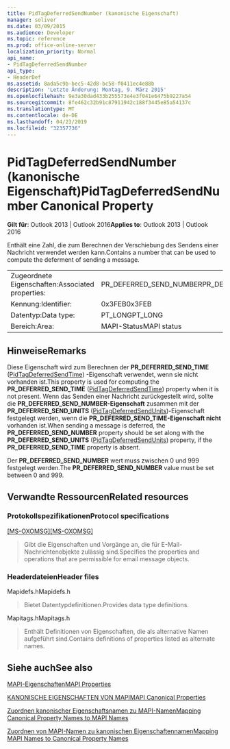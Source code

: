 ```yaml
---
title: PidTagDeferredSendNumber (kanonische Eigenschaft)
manager: soliver
ms.date: 03/09/2015
ms.audience: Developer
ms.topic: reference
ms.prod: office-online-server
localization_priority: Normal
api_name:
- PidTagDeferredSendNumber
api_type:
- HeaderDef
ms.assetid: 8ada5c9b-bec5-42d8-bc58-f0411ec4e88b
description: 'Letzte Änderung: Montag, 9. März 2015'
ms.openlocfilehash: 9e3a30dad433b255573e4e3f041e6475b9227a54
ms.sourcegitcommit: 8fe462c32b91c87911942c188f3445e85a54137c
ms.translationtype: MT
ms.contentlocale: de-DE
ms.lasthandoff: 04/23/2019
ms.locfileid: "32357736"
---
```

# <a name="pidtagdeferredsendnumber-canonical-property"></a><span data-ttu-id="24ba7-103">PidTagDeferredSendNumber (kanonische Eigenschaft)</span><span class="sxs-lookup"><span data-stu-id="24ba7-103">PidTagDeferredSendNumber Canonical Property</span></span>

  
  
<span data-ttu-id="24ba7-104">**Gilt für**: Outlook 2013 | Outlook 2016</span><span class="sxs-lookup"><span data-stu-id="24ba7-104">**Applies to**: Outlook 2013 | Outlook 2016</span></span> 
  
<span data-ttu-id="24ba7-105">Enthält eine Zahl, die zum Berechnen der Verschiebung des Sendens einer Nachricht verwendet werden kann.</span><span class="sxs-lookup"><span data-stu-id="24ba7-105">Contains a number that can be used to compute the deferment of sending a message.</span></span>
  
|||
|:-----|:-----|
|<span data-ttu-id="24ba7-106">Zugeordnete Eigenschaften:</span><span class="sxs-lookup"><span data-stu-id="24ba7-106">Associated properties:</span></span>  <br/> |<span data-ttu-id="24ba7-107">PR_DEFERRED_SEND_NUMBER</span><span class="sxs-lookup"><span data-stu-id="24ba7-107">PR_DEFERRED_SEND_NUMBER</span></span>  <br/> |
|<span data-ttu-id="24ba7-108">Kennung:</span><span class="sxs-lookup"><span data-stu-id="24ba7-108">Identifier:</span></span>  <br/> |<span data-ttu-id="24ba7-109">0x3FEB</span><span class="sxs-lookup"><span data-stu-id="24ba7-109">0x3FEB</span></span>  <br/> |
|<span data-ttu-id="24ba7-110">Datentyp:</span><span class="sxs-lookup"><span data-stu-id="24ba7-110">Data type:</span></span>  <br/> |<span data-ttu-id="24ba7-111">PT_LONG</span><span class="sxs-lookup"><span data-stu-id="24ba7-111">PT_LONG</span></span>  <br/> |
|<span data-ttu-id="24ba7-112">Bereich:</span><span class="sxs-lookup"><span data-stu-id="24ba7-112">Area:</span></span>  <br/> |<span data-ttu-id="24ba7-113">MAPI-Status</span><span class="sxs-lookup"><span data-stu-id="24ba7-113">MAPI status</span></span>  <br/> |
   
## <a name="remarks"></a><span data-ttu-id="24ba7-114">Hinweise</span><span class="sxs-lookup"><span data-stu-id="24ba7-114">Remarks</span></span>

<span data-ttu-id="24ba7-115">Diese Eigenschaft wird zum Berechnen der **PR_DEFERRED_SEND_TIME** ([PidTagDeferredSendTime](pidtagdeferredsendtime-canonical-property.md)) -Eigenschaft verwendet, wenn sie nicht vorhanden ist.</span><span class="sxs-lookup"><span data-stu-id="24ba7-115">This property is used for computing the **PR_DEFERRED_SEND_TIME** ([PidTagDeferredSendTime](pidtagdeferredsendtime-canonical-property.md)) property when it is not present.</span></span> <span data-ttu-id="24ba7-116">Wenn das Senden einer Nachricht zurückgestellt wird, sollte die **PR_DEFERRED_SEND_NUMBER-Eigenschaft** zusammen mit der **PR_DEFERRED_SEND_UNITS** ([PidTagDeferredSendUnits](pidtagdeferredsendunits-canonical-property.md))-Eigenschaft festgelegt werden, wenn die **PR_DEFERRED_SEND_TIME-Eigenschaft nicht** vorhanden ist.</span><span class="sxs-lookup"><span data-stu-id="24ba7-116">When sending a message is deferred, the **PR_DEFERRED_SEND_NUMBER** property should be set along with the **PR_DEFERRED_SEND_UNITS** ([PidTagDeferredSendUnits](pidtagdeferredsendunits-canonical-property.md)) property, if the **PR_DEFERRED_SEND_TIME** property is absent.</span></span> 
  
<span data-ttu-id="24ba7-117">Der **PR_DEFERRED_SEND_NUMBER** wert muss zwischen 0 und 999 festgelegt werden.</span><span class="sxs-lookup"><span data-stu-id="24ba7-117">The **PR_DEFERRED_SEND_NUMBER** value must be set between 0 and 999.</span></span> 
  
## <a name="related-resources"></a><span data-ttu-id="24ba7-118">Verwandte Ressourcen</span><span class="sxs-lookup"><span data-stu-id="24ba7-118">Related resources</span></span>

### <a name="protocol-specifications"></a><span data-ttu-id="24ba7-119">Protokollspezifikationen</span><span class="sxs-lookup"><span data-stu-id="24ba7-119">Protocol specifications</span></span>

<span data-ttu-id="24ba7-120">[[MS-OXOMSG]](https://msdn.microsoft.com/library/daa9120f-f325-4afb-a738-28f91049ab3c%28Office.15%29.aspx)</span><span class="sxs-lookup"><span data-stu-id="24ba7-120">[[MS-OXOMSG]](https://msdn.microsoft.com/library/daa9120f-f325-4afb-a738-28f91049ab3c%28Office.15%29.aspx)</span></span>
  
> <span data-ttu-id="24ba7-121">Gibt die Eigenschaften und Vorgänge an, die für E-Mail-Nachrichtenobjekte zulässig sind.</span><span class="sxs-lookup"><span data-stu-id="24ba7-121">Specifies the properties and operations that are permissible for email message objects.</span></span>
    
### <a name="header-files"></a><span data-ttu-id="24ba7-122">Headerdateien</span><span class="sxs-lookup"><span data-stu-id="24ba7-122">Header files</span></span>

<span data-ttu-id="24ba7-123">Mapidefs.h</span><span class="sxs-lookup"><span data-stu-id="24ba7-123">Mapidefs.h</span></span>
  
> <span data-ttu-id="24ba7-124">Bietet Datentypdefinitionen.</span><span class="sxs-lookup"><span data-stu-id="24ba7-124">Provides data type definitions.</span></span>
    
<span data-ttu-id="24ba7-125">Mapitags.h</span><span class="sxs-lookup"><span data-stu-id="24ba7-125">Mapitags.h</span></span>
  
> <span data-ttu-id="24ba7-126">Enthält Definitionen von Eigenschaften, die als alternative Namen aufgeführt sind.</span><span class="sxs-lookup"><span data-stu-id="24ba7-126">Contains definitions of properties listed as alternate names.</span></span>
    
## <a name="see-also"></a><span data-ttu-id="24ba7-127">Siehe auch</span><span class="sxs-lookup"><span data-stu-id="24ba7-127">See also</span></span>



[<span data-ttu-id="24ba7-128">MAPI-Eigenschaften</span><span class="sxs-lookup"><span data-stu-id="24ba7-128">MAPI Properties</span></span>](mapi-properties.md)
  
[<span data-ttu-id="24ba7-129">KANONISCHE EIGENSCHAFTEN VON MAPI</span><span class="sxs-lookup"><span data-stu-id="24ba7-129">MAPI Canonical Properties</span></span>](mapi-canonical-properties.md)
  
[<span data-ttu-id="24ba7-130">Zuordnen kanonischer Eigenschaftsnamen zu MAPI-Namen</span><span class="sxs-lookup"><span data-stu-id="24ba7-130">Mapping Canonical Property Names to MAPI Names</span></span>](mapping-canonical-property-names-to-mapi-names.md)
  
[<span data-ttu-id="24ba7-131">Zuordnen von MAPI-Namen zu kanonischen Eigenschaftennamen</span><span class="sxs-lookup"><span data-stu-id="24ba7-131">Mapping MAPI Names to Canonical Property Names</span></span>](mapping-mapi-names-to-canonical-property-names.md)

